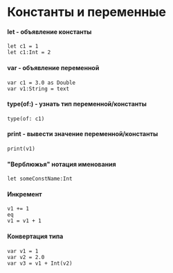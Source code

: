 # Константы и переменные
#### let - объявление константы
```
let c1 = 1
let c1:Int = 2
```
#### var - объявление переменной
```
var c1 = 3.0 as Double
var v1:String = text
```
#### type(of:) - узнать тип переменной/константы
```
type(of: c1)
```
#### print - вывести значение переменной/константы
```
print(v1)
```
#### "Верблюжья" нотация именования
```
let someConstName:Int
```
#### Инкремент
```
v1 += 1
eq
v1 = v1 + 1
```
#### Конвертация типа
```
var v1 = 1
var v2 = 2.0
var v3 = v1 + Int(v2)
```
